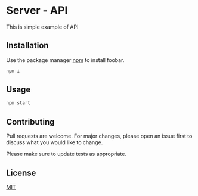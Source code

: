 # Server - API

This is simple example of API

## Installation

Use the package manager [npm](https://nodejs.org/en/) to install foobar.

```bash
npm i 
```

## Usage

```python
npm start
```

## Contributing
Pull requests are welcome. For major changes, please open an issue first to discuss what you would like to change.

Please make sure to update tests as appropriate.

## License
[MIT](https://choosealicense.com/licenses/mit/)